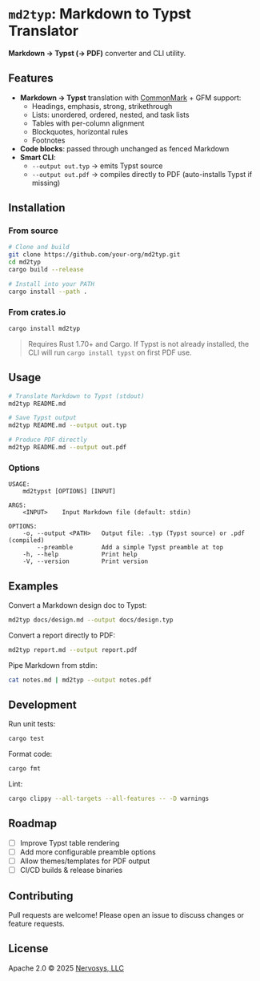 # `md2typ`: Markdown to Typst Translator

**Markdown → Typst (→ PDF)** converter and CLI utility.

## Features

- **Markdown → Typst** translation with [CommonMark](https://commonmark.org/) + GFM support:
  - Headings, emphasis, strong, strikethrough
  - Lists: unordered, ordered, nested, and task lists
  - Tables with per-column alignment
  - Blockquotes, horizontal rules
  - Footnotes
- **Code blocks**: passed through unchanged as fenced Markdown
- **Smart CLI**:
  - `--output out.typ` → emits Typst source
  - `--output out.pdf` → compiles directly to PDF (auto-installs Typst if missing)

## Installation

### From source

```bash
# Clone and build
git clone https://github.com/your-org/md2typ.git
cd md2typ
cargo build --release

# Install into your PATH
cargo install --path .
````

### From crates.io

```bash
cargo install md2typ
```

> Requires Rust 1.70+ and Cargo. If Typst is not already installed, the CLI will run
> `cargo install typst` on first PDF use.

## Usage

```bash
# Translate Markdown to Typst (stdout)
md2typ README.md

# Save Typst output
md2typ README.md --output out.typ

# Produce PDF directly
md2typ README.md --output out.pdf
```

### Options

```shell
USAGE:
    md2typst [OPTIONS] [INPUT]

ARGS:
    <INPUT>    Input Markdown file (default: stdin)

OPTIONS:
    -o, --output <PATH>   Output file: .typ (Typst source) or .pdf (compiled)
        --preamble        Add a simple Typst preamble at top
    -h, --help            Print help
    -V, --version         Print version
```

## Examples

Convert a Markdown design doc to Typst:

```bash
md2typ docs/design.md --output docs/design.typ
```

Convert a report directly to PDF:

```bash
md2typ report.md --output report.pdf
```

Pipe Markdown from stdin:

```bash
cat notes.md | md2typ --output notes.pdf
```

## Development

Run unit tests:

```bash
cargo test
```

Format code:

```bash
cargo fmt
```

Lint:

```bash
cargo clippy --all-targets --all-features -- -D warnings
```

## Roadmap

- [ ] Improve Typst table rendering
- [ ] Add more configurable preamble options
- [ ] Allow themes/templates for PDF output
- [ ] CI/CD builds & release binaries

## Contributing

Pull requests are welcome!
Please open an issue to discuss changes or feature requests.

## License

Apache 2.0 © 2025 [Nervosys, LLC](https://github.com/nervosys/)
